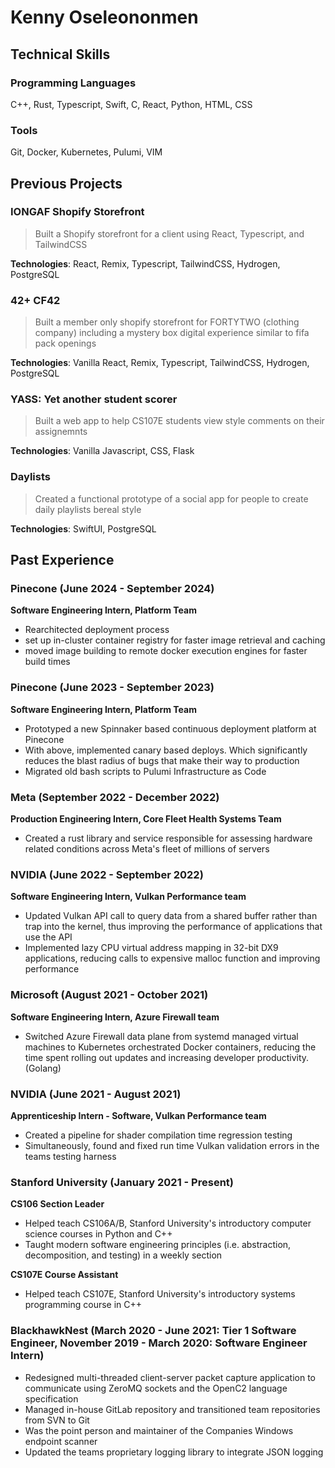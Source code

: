 # Kenny Oseleononmen

## Technical Skills

### Programming Languages
C++, Rust, Typescript, Swift, C, React, Python, HTML, CSS

### Tools
Git, Docker, Kubernetes, Pulumi, VIM

## Previous Projects

### IONGAF Shopify Storefront
> Built a Shopify storefront for a client using React, Typescript, and TailwindCSS


**Technologies**:  React, Remix, Typescript, TailwindCSS, Hydrogen, PostgreSQL

### 42+ CF42
> Built a member only shopify storefront for FORTYTWO (clothing company) including a mystery box digital experience similar to fifa pack openings


**Technologies**:  Vanilla React, Remix, Typescript, TailwindCSS, Hydrogen, PostgreSQL

### YASS: Yet another student scorer
> Built a web app to help CS107E students view style comments on their assignemnts


**Technologies**: Vanilla Javascript, CSS, Flask

### Daylists
> Created a functional prototype of a social app for people to create daily playlists bereal style


**Technologies**: SwiftUI, PostgreSQL

## Past Experience
### Pinecone (June 2024 - September 2024)
**Software Engineering Intern, Platform Team**
- Rearchitected deployment process
- set up in-cluster container registry for faster image retrieval and caching
- moved image building to remote docker execution engines for faster build times

### Pinecone (June 2023 - September 2023)
**Software Engineering Intern, Platform Team**
- Prototyped a new Spinnaker based continuous deployment platform at Pinecone
- With above, implemented canary based deploys. Which significantly reduces the blast radius of bugs that make their way to production
- Migrated old bash scripts to Pulumi Infrastructure as Code

### Meta (September 2022 - December 2022)
**Production Engineering Intern, Core Fleet Health Systems Team**
- Created a rust library and service responsible for assessing hardware related conditions across Meta's fleet of millions of servers

### NVIDIA (June 2022 - September 2022)
**Software Engineering Intern, Vulkan Performance team**
- Updated Vulkan API call to query data from a shared buffer rather than trap into the kernel, thus improving the performance of applications that use the API
- Implemented lazy CPU virtual address mapping in 32-bit DX9 applications, reducing calls to expensive malloc function and improving performance

### Microsoft (August 2021 - October 2021)
**Software Engineering Intern, Azure Firewall team**
- Switched Azure Firewall data plane from systemd managed virtual machines to Kubernetes orchestrated Docker containers, reducing the time spent rolling out updates and increasing developer productivity. (Golang)

### NVIDIA (June 2021 - August 2021)
**Apprenticeship Intern - Software, Vulkan Performance team**
- Created a pipeline for shader compilation time regression testing
- Simultaneously, found and fixed run time Vulkan validation errors in the teams testing harness

### Stanford University (January 2021 - Present)
**CS106 Section Leader**
- Helped teach CS106A/B, Stanford University's introductory computer science courses in Python and C++
- Taught modern software engineering principles (i.e. abstraction, decomposition, and testing) in a weekly section

**CS107E Course Assistant**
- Helped teach CS107E, Stanford University's introductory systems programming course in C++

### BlackhawkNest (March 2020 - June 2021: Tier 1 Software Engineer, November 2019 - March 2020: Software Engineer Intern)
- Redesigned multi-threaded client-server packet capture application to communicate using ZeroMQ sockets and the OpenC2 language specification
- Managed in-house GitLab repository and transitioned team repositories from SVN to Git
- Was the point person and maintainer of the Companies Windows endpoint scanner
- Updated the teams proprietary logging library to integrate JSON logging
